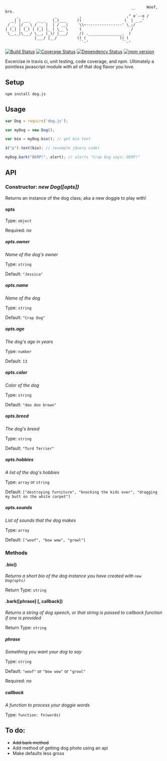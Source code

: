 ```
                                                        __     Woof, bro.
     _                _          ,                    ," e`--o /
  __| | ___   __ _   (_)___     ((                   (  | __,'
 / _` |/ _ \ / _` |  | / __|     \\~----------------' \_;/
| (_| | (_) | (_| |_ | \__ \     (                      /
 \__,_|\___/ \__, (_)/ |___/     /) ._______________.  )
             |___/ |__/         (( (               (( (
                                 ``-'               ``-'
```

[![Build Status](https://travis-ci.org/wbell/dog.js.svg?branch=master)](https://travis-ci.org/wbell/dog.js) [![Coverage Status](https://coveralls.io/repos/wbell/dog.js/badge.svg)](https://coveralls.io/r/wbell/dog.js) [![Dependency Status](https://david-dm.org/wbell/dog.js.svg)](https://david-dm.org/wbell/dog.js) [![npm version](https://badge.fury.io/js/dog.js.svg)](http://badge.fury.io/js/dog.js)

Excercise in travis ci, unit testing, code coverage, and npm. Ultimately a pointless javascript module with all of that dog flavor you love.

## Setup

`npm install dog.js`

## Usage

```javascript
var Dog = require('dog.js');

var myDog = new Dog();

var bio = myDog.bio(); // get bio text

$("p").text(bio); // (example jQuery code)

myDog.bark("DERP!", alert); // alerts "Crap Dog says: DERP!"
```

## API

### Constructor: _new Dog([opts])_
Returns an instance of the dog class; aka a new doggie to play with!

#### opts
Type: `object`

Required: _no_

##### opts.owner
_Name of the dog's owner_

Type: `string`

Default: `"Jessica"`

##### opts.name
_Name of the dog_

Type: `string`

Default: `"Crap Dog"`

##### opts.age
_The dog's age in years_

Type: `number`

Default: `13`

##### opts.color
_Color of the dog_

Type: `string`

Default: `"doo doo brown"`

##### opts.breed
_The dog's breed_

Type: `string`

Default: `"Turd Terrier"`

##### opts.hobbies
_A list of the dog's hobbies_

Type: `array` or `string`

Default: `["destroying furniture", "knocking the kids over", "dragging my butt on the white carpet"]`

##### opts.sounds
_List of sounds that the dog makes_

Type: `array`

Default: `["woof", "bow wow", "growl"]`

### Methods

#### .bio()
_Returns a short bio of the dog instance you have created with `new Dog(opts)`_

Return Type: `string`

#### .bark([phrase] [, callback])
_Returns a string of dog speech, or that string is passed to callback function if one is provided_

Return Type: `string`

##### phrase
_Something you want your dog to say_

Type: `string`

Default: `"woof"` or `"bow wow"` or `"growl"`

Required: _no_

##### callback
_A function to process your doggie words_

Type: `function: fn(words)`

## To do:

- ~~Add bark method~~
- Add method of getting dog photo using an api
- Make defaults less gross